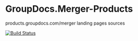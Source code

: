 # GroupDocs.Merger-Products
products.groupdocs.com/merger landing pages sources

[![Build Status](https://travis-ci.com/groupdocs-merger/GroupDocs.Merger-Products.svg?branch=master)](https://travis-ci.com/groupdocs-merger/GroupDocs.Merger-Products)
